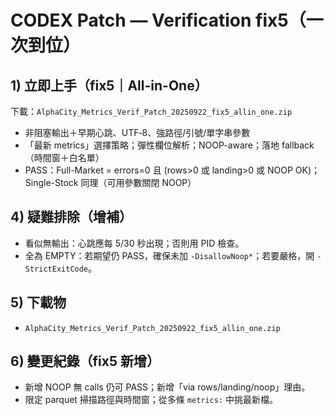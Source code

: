# CODEX Patch — Verification fix5（一次到位）

## 1) 立即上手（fix5｜All-in-One）
下載：`AlphaCity_Metrics_Verif_Patch_20250922_fix5_allin_one.zip`

- 非阻塞輸出＋早期心跳、UTF‑8、強路徑/引號/單字串參數
- 「最新 metrics」選擇策略；彈性欄位解析；NOOP-aware；落地 fallback（時間窗＋白名單）
- PASS：Full-Market = errors=0 且 (rows>0 或 landing>0 或 NOOP OK)；Single-Stock 同理（可用參數關閉 NOOP）

## 4) 疑難排除（增補）
- 看似無輸出：心跳應每 5/30 秒出現；否則用 PID 檢查。
- 全為 EMPTY：若期望仍 PASS，確保未加 `-DisallowNoop*`；若要嚴格，開 `-StrictExitCode`。

## 5) 下載物
- `AlphaCity_Metrics_Verif_Patch_20250922_fix5_allin_one.zip`

## 6) 變更紀錄（fix5 新增）
- 新增 NOOP 無 calls 仍可 PASS；新增「via rows/landing/noop」理由。
- 限定 parquet 掃描路徑與時間窗；從多條 `metrics:` 中挑最新檔。